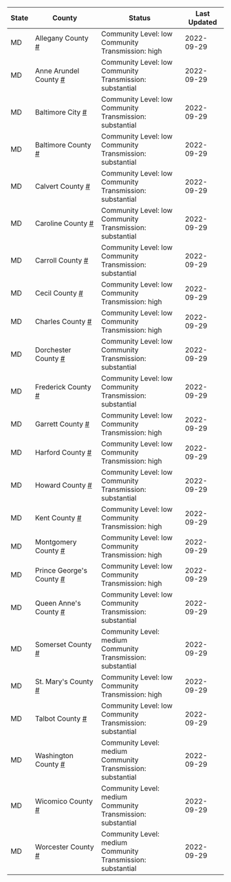 State | County | Status | Last Updated
--- | --- | --- | --- 
MD | Allegany County <a href="#allegany_county">#</a> | <a name="allegany_county"></a>Community Level: low<br/>Community Transmission: high | 2022-09-29
MD | Anne Arundel County <a href="#anne_arundel_county">#</a> | <a name="anne_arundel_county"></a>Community Level: low<br/>Community Transmission: substantial | 2022-09-29
MD | Baltimore City <a href="#baltimore_city">#</a> | <a name="baltimore_city"></a>Community Level: low<br/>Community Transmission: substantial | 2022-09-29
MD | Baltimore County <a href="#baltimore_county">#</a> | <a name="baltimore_county"></a>Community Level: low<br/>Community Transmission: substantial | 2022-09-29
MD | Calvert County <a href="#calvert_county">#</a> | <a name="calvert_county"></a>Community Level: low<br/>Community Transmission: substantial | 2022-09-29
MD | Caroline County <a href="#caroline_county">#</a> | <a name="caroline_county"></a>Community Level: low<br/>Community Transmission: substantial | 2022-09-29
MD | Carroll County <a href="#carroll_county">#</a> | <a name="carroll_county"></a>Community Level: low<br/>Community Transmission: substantial | 2022-09-29
MD | Cecil County <a href="#cecil_county">#</a> | <a name="cecil_county"></a>Community Level: low<br/>Community Transmission: high | 2022-09-29
MD | Charles County <a href="#charles_county">#</a> | <a name="charles_county"></a>Community Level: low<br/>Community Transmission: high | 2022-09-29
MD | Dorchester County <a href="#dorchester_county">#</a> | <a name="dorchester_county"></a>Community Level: low<br/>Community Transmission: substantial | 2022-09-29
MD | Frederick County <a href="#frederick_county">#</a> | <a name="frederick_county"></a>Community Level: low<br/>Community Transmission: substantial | 2022-09-29
MD | Garrett County <a href="#garrett_county">#</a> | <a name="garrett_county"></a>Community Level: low<br/>Community Transmission: high | 2022-09-29
MD | Harford County <a href="#harford_county">#</a> | <a name="harford_county"></a>Community Level: low<br/>Community Transmission: high | 2022-09-29
MD | Howard County <a href="#howard_county">#</a> | <a name="howard_county"></a>Community Level: low<br/>Community Transmission: substantial | 2022-09-29
MD | Kent County <a href="#kent_county">#</a> | <a name="kent_county"></a>Community Level: low<br/>Community Transmission: high | 2022-09-29
MD | Montgomery County <a href="#montgomery_county">#</a> | <a name="montgomery_county"></a>Community Level: low<br/>Community Transmission: high | 2022-09-29
MD | Prince George's County <a href="#prince_george's_county">#</a> | <a name="prince_george's_county"></a>Community Level: low<br/>Community Transmission: high | 2022-09-29
MD | Queen Anne's County <a href="#queen_anne's_county">#</a> | <a name="queen_anne's_county"></a>Community Level: low<br/>Community Transmission: substantial | 2022-09-29
MD | Somerset County <a href="#somerset_county">#</a> | <a name="somerset_county"></a>Community Level: medium<br/>Community Transmission: substantial | 2022-09-29
MD | St. Mary's County <a href="#st._mary's_county">#</a> | <a name="st._mary's_county"></a>Community Level: low<br/>Community Transmission: high | 2022-09-29
MD | Talbot County <a href="#talbot_county">#</a> | <a name="talbot_county"></a>Community Level: low<br/>Community Transmission: substantial | 2022-09-29
MD | Washington County <a href="#washington_county">#</a> | <a name="washington_county"></a>Community Level: medium<br/>Community Transmission: substantial | 2022-09-29
MD | Wicomico County <a href="#wicomico_county">#</a> | <a name="wicomico_county"></a>Community Level: medium<br/>Community Transmission: substantial | 2022-09-29
MD | Worcester County <a href="#worcester_county">#</a> | <a name="worcester_county"></a>Community Level: medium<br/>Community Transmission: substantial | 2022-09-29
